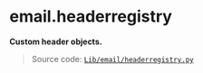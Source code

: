 # email.headerregistry

**Custom header objects.**

> Source code: [`Lib/email/headerregistry.py`](https://github.com/python/cpython/tree/3.11/Lib/email/headerregistry.py)